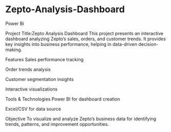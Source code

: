 # Zepto-Analysis-Dashboard
Power Bi

Project Title:Zepto Analysis Dashboard
This project presents an interactive dashboard analyzing Zepto’s sales, orders, and customer trends. It provides key insights into business performance, helping in data-driven decision-making.

Features
Sales performance tracking

Order trends analysis

Customer segmentation insights

Interactive visualizations

Tools & Technologies
Power BI for dashboard creation

Excel/CSV for data source

Objective
To visualize and analyze Zepto’s business data for identifying trends, patterns, and improvement opportunities.
